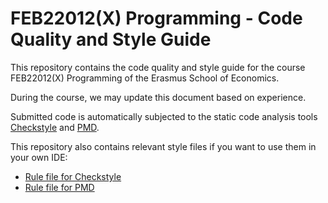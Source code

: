 # FEB22012(X) Programming - Code Quality and Style Guide

This repository contains the code quality and style guide for the course FEB22012(X) Programming of the Erasmus School of Economics.

During the course, we may update this document based on experience.

Submitted code is automatically subjected to the static code analysis tools [Checkstyle](https://checkstyle.org/) and [PMD](https://pmd.github.io/).

This repository also contains relevant style files if you want to use them in your own IDE:

* [Rule file for Checkstyle](checkstyle.xml)
* [Rule file for PMD](pmd.xml)
